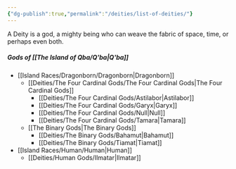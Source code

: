 ```yaml
---
{"dg-publish":true,"permalink":"/deities/list-of-deities/"}
---
```



A Deity is a god, a mighty being who can weave the fabric of space, time, or perhaps even both.

##### Gods of [[The Island of Qba/Q'ba\|Q'ba]]
- [[Island Races/Dragonborn/Dragonborn\|Dragonborn]]
	- [[Deities/The Four Cardinal Gods/The Four Cardinal Gods\|The Four Cardinal Gods]]
		- [[Deities/The Four Cardinal Gods/Astilabor\|Astilabor]]
		- [[Deities/The Four Cardinal Gods/Garyx\|Garyx]]
		- [[Deities/The Four Cardinal Gods/Null\|Null]]
		- [[Deities/The Four Cardinal Gods/Tamara\|Tamara]]
	- [[The Binary Gods\|The Binary Gods]]
		- [[Deities/The Binary Gods/Bahamut\|Bahamut]]
		- [[Deities/The Binary Gods/Tiamat\|Tiamat]]
- [[Island Races/Human/Human\|Human]]
	- [[Deities/Human Gods/Ilmatar\|Ilmatar]]
